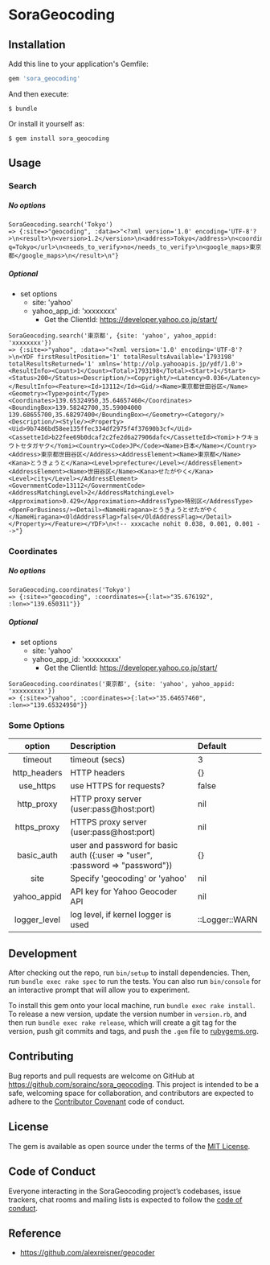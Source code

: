 # SoraGeocoding

## Installation

Add this line to your application's Gemfile:

```ruby
gem 'sora_geocoding'
```

And then execute:

    $ bundle

Or install it yourself as:

    $ gem install sora_geocoding

## Usage

### Search

##### No options
```
SoraGeocoding.search('Tokyo')
=> {:site=>"geocoding", :data=>"<?xml version='1.0' encoding='UTF-8'?>\n<result>\n<version>1.2</version>\n<address>Tokyo</address>\n<coordinate>\n<lat>35.676192</lat>\n<lng>139.650311</lng>\n<lat_dms>35,40,34.291</lat_dms>\n<lng_dms>139,39,1.118</lng_dms>\n</coordinate>\n<open_location_code>8Q7XMMG2+F4</open_location_code>\n<url>https://www.geocoding.jp/?q=Tokyo</url>\n<needs_to_verify>no</needs_to_verify>\n<google_maps>東京都</google_maps>\n</result>\n"}
```

##### Optional
- set options
  - site: 'yahoo'
  - yahoo_app_id: 'xxxxxxxx'
    - Get the ClientId: https://developer.yahoo.co.jp/start/

```
SoraGeocoding.search('東京都', {site: 'yahoo', yahoo_appid: 'xxxxxxxx'})
=> {:site=>"yahoo", :data=>"<?xml version='1.0' encoding='UTF-8'?>\n<YDF firstResultPosition='1' totalResultsAvailable='1793198' totalResultsReturned='1' xmlns='http://olp.yahooapis.jp/ydf/1.0'><ResultInfo><Count>1</Count><Total>1793198</Total><Start>1</Start><Status>200</Status><Description/><Copyright/><Latency>0.036</Latency></ResultInfo><Feature><Id>13112</Id><Gid/><Name>東京都世田谷区</Name><Geometry><Type>point</Type><Coordinates>139.65324950,35.64657460</Coordinates><BoundingBox>139.58242700,35.59004000 139.68655700,35.68297400</BoundingBox></Geometry><Category/><Description/><Style/><Property><Uid>9b7486bd58ee135ffec334df2975f4f37690b3cf</Uid><CassetteId>b22fee69b0dcaf2c2fe2d6a27906dafc</CassetteId><Yomi>トウキョウトセタガヤク</Yomi><Country><Code>JP</Code><Name>日本</Name></Country><Address>東京都世田谷区</Address><AddressElement><Name>東京都</Name><Kana>とうきょうと</Kana><Level>prefecture</Level></AddressElement><AddressElement><Name>世田谷区</Name><Kana>せたがやく</Kana><Level>city</Level></AddressElement><GovernmentCode>13112</GovernmentCode><AddressMatchingLevel>2</AddressMatchingLevel><Approximation>0.429</Approximation><AddressType>特別区</AddressType><OpenForBusiness/><Detail><NameHiragana>とうきょうとせたがやく</NameHiragana><OldAddressFlag>false</OldAddressFlag></Detail></Property></Feature></YDF>\n<!-- xxxcache nohit 0.038, 0.001, 0.001 -->"}
```

### Coordinates

##### No options
```
SoraGeocoding.coordinates('Tokyo')
=> {:site=>"geocoding", :coordinates=>{:lat=>"35.676192", :lon=>"139.650311"}}
```

##### Optional
- set options
  - site: 'yahoo'
  - yahoo_app_id: 'xxxxxxxxx'
    - Get the ClientId: https://developer.yahoo.co.jp/start/

```
SoraGeocoding.coordinates('東京都', {site: 'yahoo', yahoo_appid: 'xxxxxxxxx'})
=> {:site=>"yahoo", :coordinates=>{:lat=>"35.64657460", :lon=>"139.65324950"}}
```

### Some Options
| option       | Description                              | Default        |
|:------------:|:-----------------------------------------|:---------------|
| timeout      | timeout (secs)                           | 3              |
| http_headers | HTTP headers                             | {}             |
| use_https    | use HTTPS for requests?                  | false          |
| http_proxy   | HTTP proxy server (user:pass@host:port)  | nil            |
| https_proxy  | HTTPS proxy server (user:pass@host:port) | nil            |
| basic_auth   | user and password for basic auth ({:user => "user", :password => "password"}) | {} |
| site         | Specify 'geocoding' or 'yahoo'           | nil            |
| yahoo_appid  | API key for Yahoo Geocoder API           | nil            |
| logger_level | log level, if kernel logger is used      | ::Logger::WARN |

## Development

After checking out the repo, run `bin/setup` to install dependencies. Then, run `bundle exec rake spec` to run the tests. You can also run `bin/console` for an interactive prompt that will allow you to experiment.

To install this gem onto your local machine, run `bundle exec rake install`. To release a new version, update the version number in `version.rb`, and then run `bundle exec rake release`, which will create a git tag for the version, push git commits and tags, and push the `.gem` file to [rubygems.org](https://rubygems.org).

## Contributing

Bug reports and pull requests are welcome on GitHub at https://github.com/sorainc/sora_geocoding. This project is intended to be a safe, welcoming space for collaboration, and contributors are expected to adhere to the [Contributor Covenant](http://contributor-covenant.org) code of conduct.

## License

The gem is available as open source under the terms of the [MIT License](https://opensource.org/licenses/MIT).

## Code of Conduct

Everyone interacting in the SoraGeocoding project’s codebases, issue trackers, chat rooms and mailing lists is expected to follow the [code of conduct](https://github.com/sorainc/sora_geocoding/blob/master/CODE_OF_CONDUCT.md).

## Reference
- https://github.com/alexreisner/geocoder
